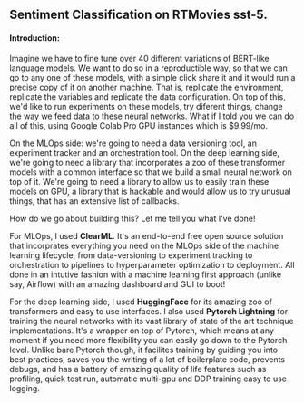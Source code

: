 ## Sentiment Classification on RTMovies sst-5. 

#### Introduction:

Imagine we have to fine tune over 40 different variations of BERT-like language models. We want to do so in a reproductible way, so that we can go to any one of these models, with a simple click share it and it would run a precise copy of it on another machine. That is, replicate the environment, replicate the variables and replicate the data configuration. On top of this, we'd like to run experiments on these models, try diferent things, change the way we feed data to these neural networks. What if I told you we can do all of this, using Google Colab Pro GPU instances which is $9.99/mo.

On the MLOps side: we're going to need a data versioning tool, an experiment tracker and an orchestration tool. 
On the deep learning side, we're going to need a library that incorporates a zoo of these transformer models with a common interface so that we build a small neural network on top of it. We're going to need a library to allow us to easily train these models on GPU, a library that is hackable and would allow us to try unusual things, that has an extensive list of callbacks.

How do we go about building this? Let me tell you what I've done!

For MLOps, I used **ClearML**. It's an end-to-end free open source solution that incorprates everything you need on the MLOps side of the machine learning lifecycle, from data-versioning to experiment tracking to orchestration to pipelines to hyperparameter optimization to deployment. All done in an intutive fashion with a machine learning first approach (unlike say, Airflow) with an amazing dashboard and GUI to boot!

For the deep learning side, I used **HuggingFace** for its amazing zoo of transformers and easy to use interfaces. I also used **Pytorch Lightning** for training the neural networks with its vast library of state of the art technique implementations. It's a wrapper on top of Pytorch, which means at any moment if you need more flexibility you can easily go down to the Pytorch level. Unlike bare Pytorch though, it facilites training by guiding you into best practices, saves you the writing of a lot of boilerplate code, prevents debugs, and has a battery of amazing quality of life features such as profiling, quick test run, automatic multi-gpu and DDP training easy to use logging.
